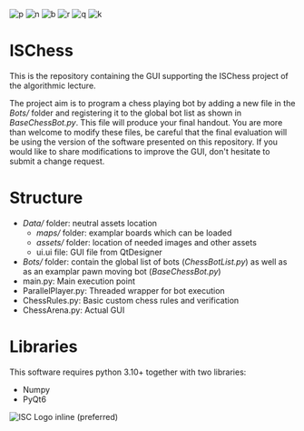 
![p](https://github.com/LouisMLettry/ISChess/assets/114392644/e996f958-ccf3-4e72-ae8d-d2748ab24cae)
![n](https://github.com/LouisMLettry/ISChess/assets/114392644/25fc2ba7-d69d-4f63-8910-2205226ab65f)
![b](https://github.com/LouisMLettry/ISChess/assets/114392644/d6a80f82-8b3e-445a-818e-3ecec2d02217)
![r](https://github.com/LouisMLettry/ISChess/assets/114392644/f765a7ec-44bc-41b6-b2db-a0183ea67c6e)
![q](https://github.com/LouisMLettry/ISChess/assets/114392644/70e75741-8b8d-43f4-a08f-8ff7326005d4)
![k](https://github.com/LouisMLettry/ISChess/assets/114392644/1c20c806-fe70-4f7a-be0b-a32725c57400)

# ISChess
This is the repository containing the GUI supporting the ISChess project of the algorithmic lecture.

The project aim is to program a chess playing bot by adding a new file in the *Bots/* folder and registering it to the global bot list as shown in *BaseChessBot.py*. This file will produce your final handout.
You are more than welcome to modify these files, be careful that the final evaluation will be using the version of the software presented on this repository. If you would like to share modifications to improve the GUI, don't hesitate to submit a change request.

# Structure
- *Data/* folder: neutral assets location 
   - *maps/* folder: examplar boards which can be loaded
   - *assets/* folder: location of needed images and other assets
   - ui.ui file: GUI file from QtDesigner
- *Bots/* folder: contain the global list of bots (*ChessBotList.py*) as well as as an examplar pawn moving bot (*BaseChessBot.py*)
- main.py: Main execution point
- ParallelPlayer.py: Threaded wrapper for bot execution
- ChessRules.py: Basic custom chess rules and verification
- ChessArena.py: Actual GUI 

# Libraries
This software requires python 3.10+ together with two libraries:
- Numpy
- PyQt6

![ISC Logo inline (preferred)](https://github.com/LouisMLettry/ISChess/assets/114392644/799c6157-3088-4b0b-be09-ac805a2bd024)

